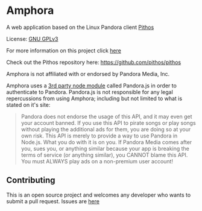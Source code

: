 # Amphora
A web application based on the Linux Pandora client [Pithos](https://pithos.github.io/)

License: [GNU GPLv3](https://www.gnu.org/licenses/gpl-3.0.en.html)

For more information on this project click [here](https://github.com/krab7191/Amphora)

Check out the Pithos repository here:
https://github.com/pithos/pithos

Amphora is not affiliated with or endorsed by Pandora Media, Inc.

Amphora uses a [3rd party node module](https://github.com/FireController1847/Pandora.js) called Pandora.js in order to authenticate to Pandora. Pandora.js is not responsible for any legal repercussions from using Amphora; including but not limited to what is stated on it's site: 

> Pandora does not endorse the usage of this API, and it may even get your account banned. If you use this API to pirate songs or play songs without playing the additional ads for them, you are doing so at your own risk. This API is merely to provide a way to use Pandora in Node.js. What you do with it is on you. If Pandora Media comes after you, sues you, or anything similar because your app is breaking the terms of service (or anything similar), you CANNOT blame this API. You must ALWAYS play ads on a non-premium user account!


## Contributing
This is an open source project and welcomes any developer who wants to submit a pull request. Issues are [here](https://github.com/krab7191/Amphora/issues)
